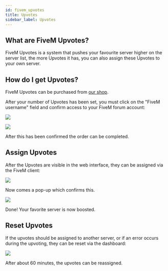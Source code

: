 ```yaml
---
id: fivem_upvotes
title: Upvotes
sidebar_label: Upvotes
---
```


## What are FiveM Upvotes?

FiveM Upvotes is a system that pushes your favourite server higher on the server list, the more Upvotes it has, you can also assign these Upvotes to your own server.

## How do I get Upvotes?

FiveM Upvotes can be purchased from [our shop](https://zap-hosting.com/de/shop/product/fivem-upvotes/).

After your number of Upvotes has been set, you must click on the "FiveM username" field and confirm access to your FiveM forum account:

![](https://screensaver01.zap-hosting.com/index.php/s/HzbcD7C85xtLeM8/preview)

![](https://screensaver01.zap-hosting.com/index.php/s/ioboYQfjJ6gKxDr/preview)

After this has been confirmed the order can be completed.

## Assign Upvotes

After the Upvotes are visible in the web interface, they can be assigned via the FiveM client:

![](https://screensaver01.zap-hosting.com/index.php/s/RMgc4QHaqzMdPpe/preview)

Now comes a pop-up which confirms this.

![](https://screensaver01.zap-hosting.com/index.php/s/8QDrSD5L7tLQcqG/preview)

Done! Your favorite server is now boosted.


## Reset Upvotes

If the upvotes should be assigned to another server, or if an error occurs during the upvoting, they can be reset via the dashboard:

![](https://screensaver01.zap-hosting.com/index.php/s/9Zi7KYeqCedSiiL/preview)

After about 60 minutes, the upvotes can be reassigned.